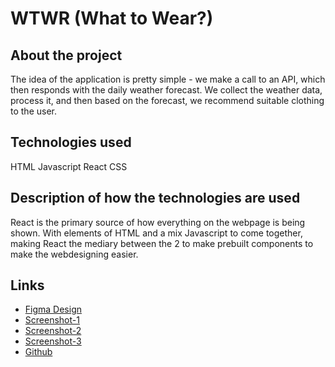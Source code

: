 # WTWR (What to Wear?)

## About the project

The idea of the application is pretty simple - we make a call to an API, which then responds with the daily weather forecast. We collect the weather data, process it, and then based on the forecast, we recommend suitable clothing to the user.

## Technologies used

HTML
Javascript
React
CSS

## Description of how the technologies are used

React is the primary source of how everything on the webpage is being shown. With elements of HTML and a mix Javascript to come together, making React the mediary between the 2 to make prebuilt components to make the webdesigning easier.

## Links

- [Figma Design](https://www.figma.com/file/DTojSwldenF9UPKQZd6RRb/Sprint-10%3A-WTWR)
- [Screenshot-1](ss-main_page.png)
- [Screenshot-2](ss-form_modal.png)
- [Screenshot-3](ss-item_modal.png)
- [Github](https://github.com/szlaurel/se_project_react)
